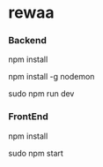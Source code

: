 # rewaa


### Backend

npm install

npm install -g nodemon

sudo npm run dev
 
### FrontEnd
npm install

sudo npm start
